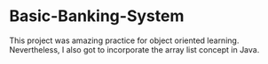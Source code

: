 # Basic-Banking-System
This project was amazing practice for object oriented learning. Nevertheless, I also got to incorporate the array list concept in Java.
